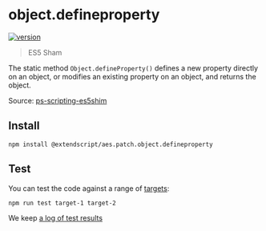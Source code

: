 # object.defineproperty

[![version](https://img.shields.io/npm/v/@extendscript/aes.patch.object.defineproperty.svg)](https://www.npmjs.org/package/@extendscript/aes.patch.object.defineproperty)

> ES5 Sham

The static method `Object.defineProperty()` defines a new property directly on an object, or modifies an existing property on an object, and returns the object.

Source: [ps-scripting-es5shim](https://github.com/EugenTepin/ps-scripting-es5shim/blob/master/lib/Object/defineProperty.js)

## Install

    npm install @extendscript/aes.patch.object.defineproperty

## Test

You can test the code against a range of [targets](https://github.com/nbqx/fakestk/blob/master/resources/versions.json):

    npm run test target-1 target-2

We keep [a log of test results](./test/results_log.md)

